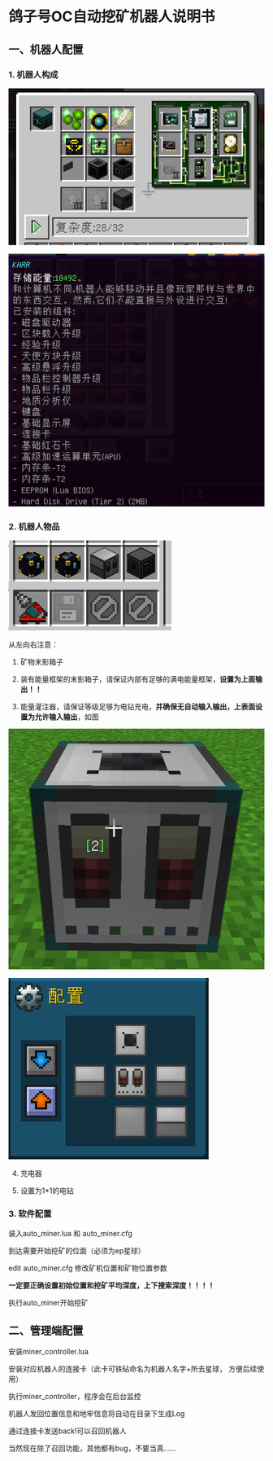 # 鸽子号OC自动挖矿机器人说明书

## 一、机器人配置

### 1. 机器人构成

![img](图片1.png) 

![img](图片2.png) 

### 2. 机器人物品

![img](图片3.png) 

从左向右注意：

1. 矿物末影箱子

2. 装有能量框架的末影箱子，请保证内部有足够的满电能量框架，**设置为上面输出！！**

3. 能量灌注器，请保证等级足够为电钻充电，**并确保无自动输入输出，上表面设置为允许输入输出**，如图

![img](图片4.png) 

![img](图片5.png) 

4. 充电器

5. 设置为1*1的电钻

### 3. 软件配置

装入auto_miner.lua 和 auto_miner.cfg

到达需要开始挖矿的位面（必须为ep星球）

edit auto_miner.cfg 修改矿机位置和矿物位置参数

**一定要正确设置初始位置和挖矿平均深度，上下搜索深度！！！！**

执行auto_miner开始挖矿

## 二、管理端配置

安装miner_controller.lua

安装对应机器人的连接卡（此卡可铁砧命名为机器人名字+所去星球， 方便后续使用）

执行miner_controller，程序会在后台监控

机器人发回位置信息和地牢信息将自动在目录下生成Log

通过连接卡发送back!可以召回机器人

 当然现在除了召回功能，其他都有bug，不要当真……

